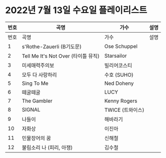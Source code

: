 # 2022년 7월 13일 수요일 플레이리스트

| 번호 | 곡명 | 가수 | 설명 |
|------|------|------|------|
| 번호 | 곡명 | 가수 | 설명 |
| 1 | s'Rothe-Zauerli (B기도문) | Ose Schuppel |  |
| 2 | Tell Me It's Not Over (타이틀 뮤직) | Starsailor |  |
| 3 | 미세매력주의보 | 빌리어코스티 |  |
| 4 | 모두 다 사랑하리 | 수호 (SUHO) |  |
| 5 | Sing To Me | Ned Doheny |  |
| 6 | 떼굴떼굴 | LUCY |  |
| 7 | The Gambler | Kenny Rogers |  |
| 8 | SIGNAL | TWICE (트와이스) |  |
| 9 | 나들이 | 해바라기 |  |
| 10 | 자화상 | 이진아 |  |
| 11 | 민물장어의 꿈 | 신해철 |  |
| 12 | 불림소리 나 (피리, 아쟁) | 김수철 |  |
